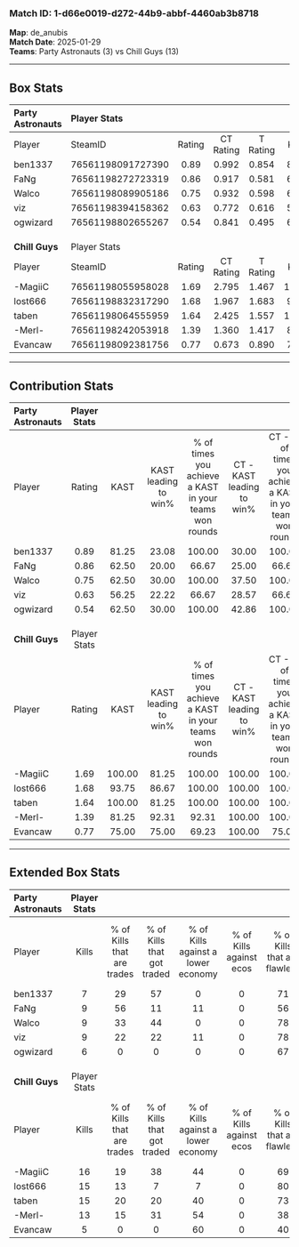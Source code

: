 ### Match ID: 1-d66e0019-d272-44b9-abbf-4460ab3b8718  
**Map**: de_anubis  
**Match Date**: 2025-01-29  
**Teams**: Party Astronauts (3) vs Chill Guys (13)  

---  

## Box Stats  

| **Party Astronauts** | Player Stats      |        |           |          |        |      |       |         |        |      |     |
| :- | :- | :-: | :-: | :-: | :-: | :-: | :-: | :-: | :-: | :-: | :-: |
| Player               | SteamID           | Rating | CT Rating | T Rating |  KAST  | ADR  | Kills | Assists | Deaths | K/D  | HS% |
| ben1337              | 76561198091727390 |  0.89  |   0.992   |  0.854   | 81.25  | 62.0 |   7   |    4    |   11   | 0.64 | 42  |
| FaNg                 | 76561198272723319 |  0.86  |   0.917   |  0.581   | 62.50  | 59.3 |   9   |    0    |   10   | 0.90 | 33  |
| Walco                | 76561198089905186 |  0.75  |   0.932   |  0.598   | 62.50  | 62.1 |   9   |    2    |   14   | 0.64 | 77  |
| viz                  | 76561198394158362 |  0.63  |   0.772   |  0.616   | 56.25  | 52.6 |   9   |    1    |   15   | 0.60 | 44  |
| ogwizard             | 76561198802655267 |  0.54  |   0.841   |  0.495   | 62.50  | 47.4 |   6   |    2    |   14   | 0.43 | 33  |
|                      |                   |        |           |          |        |      |       |         |        |      |     |
|                      |                   |        |           |          |        |      |       |         |        |      |     |
|                      |                   |        |           |          |        |      |       |         |        |      |     |
| **Chill Guys**       | Player Stats      |        |           |          |        |      |       |         |        |      |     |
| Player               | SteamID           | Rating | CT Rating | T Rating |  KAST  | ADR  | Kills | Assists | Deaths | K/D  | HS% |
| -MagiiC              | 76561198055958028 |  1.69  |   2.795   |  1.467   | 100.00 | 97.4 |  16   |    4    |   9    | 1.78 | 81  |
| lost666              | 76561198832317290 |  1.68  |   1.967   |  1.683   | 93.75  | 96.3 |  15   |    3    |   6    | 2.50 | 80  |
| taben                | 76561198064555959 |  1.64  |   2.425   |  1.557   | 100.00 | 78.0 |  15   |    3    |   7    | 2.14 | 20  |
| -Merl-               | 76561198242053918 |  1.39  |   1.360   |  1.417   | 81.25  | 94.6 |  13   |    5    |   9    | 1.44 | 38  |
| Evancaw              | 76561198092381756 |  0.77  |   0.673   |  0.890   | 75.00  | 47.7 |   5   |    6    |   9    | 0.56 | 20  |
---  

## Contribution Stats  

| **Party Astronauts** | Player Stats |        |                      |                                                        |                           |                                                             |                          |                                                            |
| :- | :-: | :-: | :-: | :-: | :-: | :-: | :-: | :-: |
| Player               |    Rating    |  KAST  | KAST leading to win% | % of times you achieve a KAST in your teams won rounds | CT - KAST leading to win% | CT - % of times you achieve a KAST in your teams won rounds | T - KAST leading to win% | T - % of times you achieve a KAST in your teams won rounds |
| ben1337              |     0.89     | 81.25  |        23.08         |                         100.00                         |           30.00           |                           100.00                            |           0.00           |                            0.00                            |
| FaNg                 |     0.86     | 62.50  |        20.00         |                         66.67                          |           25.00           |                            66.67                            |           0.00           |                            0.00                            |
| Walco                |     0.75     | 62.50  |        30.00         |                         100.00                         |           37.50           |                           100.00                            |           0.00           |                            0.00                            |
| viz                  |     0.63     | 56.25  |        22.22         |                         66.67                          |           28.57           |                            66.67                            |           0.00           |                            0.00                            |
| ogwizard             |     0.54     | 62.50  |        30.00         |                         100.00                         |           42.86           |                           100.00                            |           0.00           |                            0.00                            |
|                      |              |        |                      |                                                        |                           |                                                             |                          |                                                            |
|                      |              |        |                      |                                                        |                           |                                                             |                          |                                                            |
|                      |              |        |                      |                                                        |                           |                                                             |                          |                                                            |
| **Chill Guys**       | Player Stats |        |                      |                                                        |                           |                                                             |                          |                                                            |
| Player               |    Rating    |  KAST  | KAST leading to win% | % of times you achieve a KAST in your teams won rounds | CT - KAST leading to win% | CT - % of times you achieve a KAST in your teams won rounds | T - KAST leading to win% | T - % of times you achieve a KAST in your teams won rounds |
| -MagiiC              |     1.69     | 100.00 |        81.25         |                         100.00                         |          100.00           |                           100.00                            |          75.00           |                           100.00                           |
| lost666              |     1.68     | 93.75  |        86.67         |                         100.00                         |          100.00           |                           100.00                            |          81.82           |                           100.00                           |
| taben                |     1.64     | 100.00 |        81.25         |                         100.00                         |          100.00           |                           100.00                            |          75.00           |                           100.00                           |
| -Merl-               |     1.39     | 81.25  |        92.31         |                         92.31                          |          100.00           |                           100.00                            |          88.89           |                           88.89                            |
| Evancaw              |     0.77     | 75.00  |        75.00         |                         69.23                          |          100.00           |                            75.00                            |          66.67           |                           66.67                            |
---  

## Extended Box Stats  

| **Party Astronauts** | Player Stats |                            |                            |                                    |                         |                              |                                 |        |                             |                                     |                          |                               |                            |
| :- | :-: | :-: | :-: | :-: | :-: | :-: | :-: | :-: | :-: | :-: | :-: | :-: | :-: |
| Player               |    Kills     | % of Kills that are trades | % of Kills that got traded | % of Kills against a lower economy | % of Kills against ecos | % of Kills that are flawless | % of Kills that are close duels | Deaths | % of Deaths that get traded | % of Deaths against a lower economy | % of Deaths against ecos | % of Deaths that are flawless | % of Deaths that are close |
| ben1337              |      7       |             29             |             57             |                 0                  |            0            |              71              |                0                |   11   |             18              |                  0                  |            0             |              45               |             0              |
| FaNg                 |      9       |             56             |             11             |                 11                 |            0            |              56              |               11                |   10   |              0              |                  0                  |            0             |              80               |             0              |
| Walco                |      9       |             33             |             44             |                 0                  |            0            |              78              |                0                |   14   |             21              |                  7                  |            0             |              64               |             7              |
| viz                  |      9       |             22             |             22             |                 11                 |            0            |              78              |               11                |   15   |             20              |                  7                  |            0             |              67               |             0              |
| ogwizard             |      6       |             0              |             0              |                 0                  |            0            |              67              |                0                |   14   |             43              |                  0                  |            0             |              71               |             0              |
|                      |              |                            |                            |                                    |                         |                              |                                 |        |                             |                                     |                          |                               |                            |
|                      |              |                            |                            |                                    |                         |                              |                                 |        |                             |                                     |                          |                               |                            |
|                      |              |                            |                            |                                    |                         |                              |                                 |        |                             |                                     |                          |                               |                            |
| **Chill Guys**       | Player Stats |                            |                            |                                    |                         |                              |                                 |        |                             |                                     |                          |                               |                            |
| Player               |    Kills     | % of Kills that are trades | % of Kills that got traded | % of Kills against a lower economy | % of Kills against ecos | % of Kills that are flawless | % of Kills that are close duels | Deaths | % of Deaths that get traded | % of Deaths against a lower economy | % of Deaths against ecos | % of Deaths that are flawless | % of Deaths that are close |
| -MagiiC              |      16      |             19             |             38             |                 44                 |            0            |              69              |                6                |   9    |             33              |                 33                  |            0             |              78               |             11             |
| lost666              |      15      |             13             |             7              |                 7                  |            0            |              80              |                0                |   6    |             33              |                 33                  |            0             |              33               |             0              |
| taben                |      15      |             20             |             20             |                 40                 |            0            |              73              |                0                |   7    |             57              |                 29                  |            0             |              71               |             14             |
| -Merl-               |      13      |             15             |             31             |                 54                 |            0            |              38              |                0                |   9    |              0              |                 33                  |            0             |              78               |             0              |
| Evancaw              |      5       |             0              |             0              |                 60                 |            0            |              40              |                0                |   9    |             22              |                 11                  |            0             |              78               |             0              |
